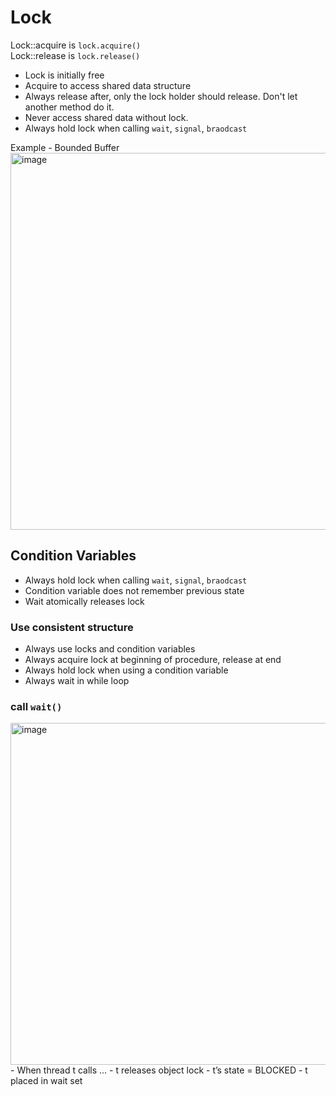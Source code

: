 # Lock
Lock::acquire is ```lock.acquire()```<br>
Lock::release is ```lock.release()```

- Lock is initially free
- Acquire to access shared data structure
- Always release after, only the lock holder should release. Don't let another method do it.
- Never access shared data without lock. 
- Always hold lock when calling ```wait```, ```signal```, ```braodcast```

Example - Bounded Buffer<br>
<img width="603" alt="image" src="https://user-images.githubusercontent.com/74788199/223221596-7053e98a-8c48-4f4c-87cd-0a0674d8bfdf.png">

## Condition Variables
- Always hold lock when calling ```wait```, ```signal```, ```braodcast```
- Condition variable does not remember previous state
- Wait atomically releases lock

### Use consistent structure
- Always use locks and condition variables
- Always acquire lock at beginning of procedure, release at end
- Always hold lock when using a condition variable
- Always wait in while loop

### call ```wait()``` 
<img width="547" alt="image" src="https://user-images.githubusercontent.com/74788199/223225619-0502b114-ef2d-40e2-836b-1c085821f0d2.png">
- When thread t calls ...
- t releases object lock
- t’s state = BLOCKED 
- t placed in wait set 
